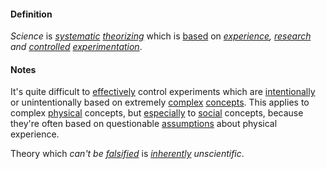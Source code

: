 #### Definition

*Science* is *[systematic](https://github.com/gcassel/Modular-Organization-Terminology/blob/master/terms/system.md) [theorizing](https://github.com/gcassel/Modular-Organization-Terminology/blob/master/terms/theorize.md)* which is [based](https://github.com/gcassel/Modular-Organization-Terminology/blob/master/terms/base.md) on *[experience](https://github.com/gcassel/Modular-Organization-Terminology/blob/master/terms/experience.md), [research](https://github.com/gcassel/Modular-Organization-Terminology/blob/master/terms/research.md) and [controlled](https://github.com/gcassel/Modular-Organization-Terminology/blob/master/terms/control.md) [experimentation](https://github.com/gcassel/Modular-Organization-Terminology/blob/master/terms/experiment.md)*.

#### Notes

It's quite difficult to [effectively](https://github.com/gcassel/Modular-Organization-Terminology/blob/master/terms/effective.md) control experiments which are [intentionally](https://github.com/gcassel/Modular-Organization-Terminology/blob/master/terms/intend.md) or unintentionally based on extremely [complex](https://github.com/gcassel/Modular-Organization-Terminology/blob/master/terms/complex.md) [concepts](https://github.com/gcassel/Modular-Organization-Terminology/blob/master/terms/concept.md).  This applies to complex [physical](https://github.com/gcassel/Modular-Organization-Terminology/blob/master/terms/physical.md) concepts, but [especially](https://github.com/gcassel/Modular-Organization-Terminology/blob/master/terms/specialize.md) to [social](https://github.com/gcassel/Modular-Organization-Terminology/blob/master/terms/social.md) concepts, because they're often based on questionable [assumptions](https://github.com/gcassel/Modular-Organization-Terminology/blob/master/terms/assume.md) about physical experience.

Theory which *can't be [falsified](https://github.com/gcassel/Modular-Organization-Terminology/blob/master/terms/contradict.md)* is *[inherently](https://github.com/gcassel/Modular-Organization-Terminology/blob/master/terms/inherent.md) unscientific*. 
